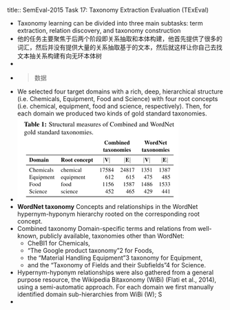 title:: SemEval-2015 Task 17: Taxonomy Extraction Evaluation (TExEval)

- Taxonomy learning can be divided into three main subtasks: term extraction, relation discovery, and taxonomy construction
- 他的任务主要聚焦于后两个阶段即关系抽取和本体构建，他首先提供了很多的词汇，然后并没有提供大量的关系抽取基于的文本，然后就这样让你自己去找文本抽关系构建有向无环本体树
-
-
  >数据
- We selected four target domains with a rich, deep, hierarchical structure (i.e. Chemicals, Equipment, Food and Science) with four root concepts (i.e. chemical, equipment, food and science, respectively). Then, for each domain we produced two kinds of gold standard taxonomies.
- ![image.png](../assets/image_1669614886931_0.png)
- **WordNet taxonomy** Concepts and relationships in the WordNet hypernym-hyponym hierarchy rooted on the corresponding root concept.
- Combined taxonomy Domain-specific terms and relations from well-known, publicly available, taxonomies other than WordNet:
	- CheBI1 for Chemicals,
	- “The Google product taxonomy”2 for Foods,
	- the “Material Handling Equipment”3 taxonomy for Equipment,
	- and the “Taxonomy of Fields and their Subfields”4 for Science.
- Hypernym-hyponym relationships were also gathered from a general purpose resource, the Wikipedia Bitaxonomy (WiBi) (Flati et al., 2014), using a semi-automatic approach. For each domain we first manually identified domain sub-hierarchies from WiBi (W); S
-